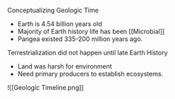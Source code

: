 Conceptualizing Geologic Time
- Earth is 4.54 billion years old
- Majority of Earth history life has been [[Microbial]]
- Pangea existed 335-200 million years ago.

Terrestrialization did not happen until late Earth History
- Land was harsh for environment
- Need primary producers to establish ecosystems. 

![[Geologic Timeline.png]]